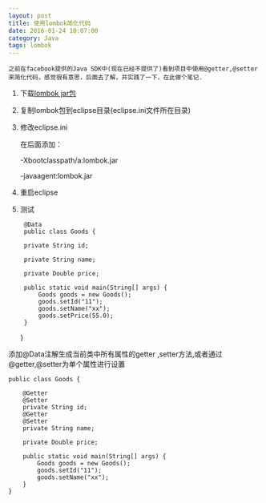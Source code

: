 ```yaml
---
layout: post
title: 使用lombok简化代码
date: 2016-01-24 10:07:00
category: Java
tags: lombok
---
```

	之前在facebook提供的Java SDK中(现在已经不提供了)看到项目中使用@getter,@setter来简化代码，感觉很有意思，后面去了解，并实践了一下，在此做个笔记.

1. 下载[lombok jar包](https://projectlombok.org/downloads/lombok.jar)

2. 复制lombok包到eclipse目录(eclipse.ini文件所在目录)

3. 修改eclipse.ini
	
	在后面添加：

	-Xbootclasspath/a:lombok.jar
	
	-javaagent:lombok.jar

4.  重启eclipse

5. 测试

		@Data
		public class Goods {
	
		private String id;
		
		private String name;
		
		private Double price;
	
	    public static void main(String[] args) {
	        Goods goods = new Goods();
	        goods.setId("11");
	        goods.setName("xx");
	        goods.setPrice(55.0);
	    }
	}

添加@Data注解生成当前类中所有属性的getter ,setter方法,或者通过@getter,@setter为单个属性进行设置

	public class Goods {
	
	    @Getter
	    @Setter
	    private String id;
	    @Getter
	    @Setter
	    private String name;
	
	    private Double price;
	
	    public static void main(String[] args) {
	        Goods goods = new Goods();
	        goods.setId("11");
	        goods.setName("xx");
	    }
	}


